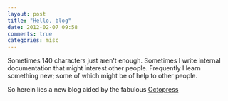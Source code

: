 ```yaml
---
layout: post
title: "Hello, blog"
date: 2012-02-07 09:58
comments: true
categories: misc
---
```


Sometimes 140 characters just aren't enough. Sometimes I write internal documentation that might interest other people. Frequently I learn something new; some of which might be of help to other people.

So herein lies a new blog aided by the fabulous [Octopress](http://octopress.org/)
